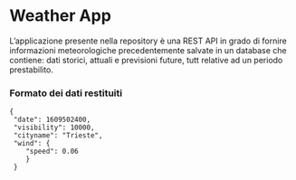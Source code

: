
<h1 id="weather-app">Weather App</h1>
<p>L’applicazione presente nella repository è una REST API in grado di fornire informazioni meteorologiche precedentemente salvate in un database che contiene: dati storici, attuali e previsioni future, tutt relative ad un periodo prestabilito.</p>
<h3 id="formato-dei-dati-restituiti">Formato dei dati restituiti</h3>
<pre><code>{
 "date": 1609502400,
 "visibility": 10000,
 "cityname": "Trieste",
 "wind": {
    "speed": 0.06
    }
 }
</code></pre>

<!--stackedit_data:
eyJoaXN0b3J5IjpbMTA2MzczMDEwOSwxMzE0Nzk0MDAxXX0=
-->